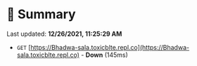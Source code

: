 # 📖 Summary
Last updated: **12/26/2021, 11:25:29 AM**

- `GET` [https://Bhadwa-sala.toxicblte.repl.co](https://Bhadwa-sala.toxicblte.repl.co) - **Down** (145ms)
